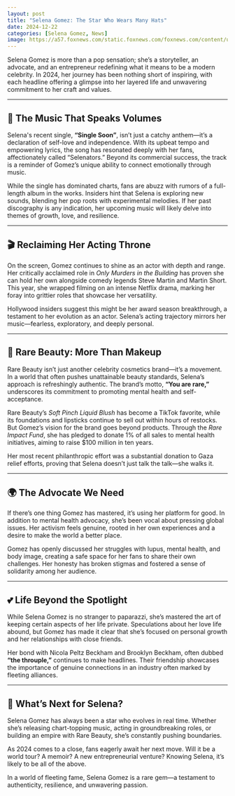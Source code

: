 ```yaml
---
layout: post
title: "Selena Gomez: The Star Who Wears Many Hats"
date: 2024-12-22
categories: [Selena Gomez, News]
image: https://a57.foxnews.com/static.foxnews.com/foxnews.com/content/uploads/2019/04/720/405/selena-gomez-Getty.jpg
---
```


Selena Gomez is more than a pop sensation; she’s a storyteller, an advocate, and an entrepreneur redefining what it means to be a modern celebrity. In 2024, her journey has been nothing short of inspiring, with each headline offering a glimpse into her layered life and unwavering commitment to her craft and values.  

---

## 🎵 The Music That Speaks Volumes  

Selena's recent single, **“Single Soon”**, isn’t just a catchy anthem—it’s a declaration of self-love and independence. With its upbeat tempo and empowering lyrics, the song has resonated deeply with her fans, affectionately called “Selenators.” Beyond its commercial success, the track is a reminder of Gomez’s unique ability to connect emotionally through music.  

While the single has dominated charts, fans are abuzz with rumors of a full-length album in the works. Insiders hint that Selena is exploring new sounds, blending her pop roots with experimental melodies. If her past discography is any indication, her upcoming music will likely delve into themes of growth, love, and resilience.  

---

## 🎬 Reclaiming Her Acting Throne  

On the screen, Gomez continues to shine as an actor with depth and range. Her critically acclaimed role in *Only Murders in the Building* has proven she can hold her own alongside comedy legends Steve Martin and Martin Short. This year, she wrapped filming on an intense Netflix drama, marking her foray into grittier roles that showcase her versatility.  

Hollywood insiders suggest this might be her award season breakthrough, a testament to her evolution as an actor. Selena’s acting trajectory mirrors her music—fearless, exploratory, and deeply personal.  

---

## 💄 Rare Beauty: More Than Makeup  

Rare Beauty isn’t just another celebrity cosmetics brand—it’s a movement. In a world that often pushes unattainable beauty standards, Selena’s approach is refreshingly authentic. The brand’s motto, **“You are rare,”** underscores its commitment to promoting mental health and self-acceptance.  

Rare Beauty’s *Soft Pinch Liquid Blush* has become a TikTok favorite, while its foundations and lipsticks continue to sell out within hours of restocks. But Gomez’s vision for the brand goes beyond products. Through the *Rare Impact Fund*, she has pledged to donate 1% of all sales to mental health initiatives, aiming to raise $100 million in ten years.  

Her most recent philanthropic effort was a substantial donation to Gaza relief efforts, proving that Selena doesn’t just talk the talk—she walks it.  

---

## 🌍 The Advocate We Need  

If there’s one thing Gomez has mastered, it’s using her platform for good. In addition to mental health advocacy, she’s been vocal about pressing global issues. Her activism feels genuine, rooted in her own experiences and a desire to make the world a better place.  

Gomez has openly discussed her struggles with lupus, mental health, and body image, creating a safe space for her fans to share their own challenges. Her honesty has broken stigmas and fostered a sense of solidarity among her audience.  

---

## 💕 Life Beyond the Spotlight  

While Selena Gomez is no stranger to paparazzi, she’s mastered the art of keeping certain aspects of her life private. Speculations about her love life abound, but Gomez has made it clear that she’s focused on personal growth and her relationships with close friends.  

Her bond with Nicola Peltz Beckham and Brooklyn Beckham, often dubbed **“the throuple,”** continues to make headlines. Their friendship showcases the importance of genuine connections in an industry often marked by fleeting alliances.  

---

## 🔮 What’s Next for Selena?  

Selena Gomez has always been a star who evolves in real time. Whether she’s releasing chart-topping music, acting in groundbreaking roles, or building an empire with Rare Beauty, she’s constantly pushing boundaries.  

As 2024 comes to a close, fans eagerly await her next move. Will it be a world tour? A memoir? A new entrepreneurial venture? Knowing Selena, it’s likely to be all of the above.  

In a world of fleeting fame, Selena Gomez is a rare gem—a testament to authenticity, resilience, and unwavering passion.
